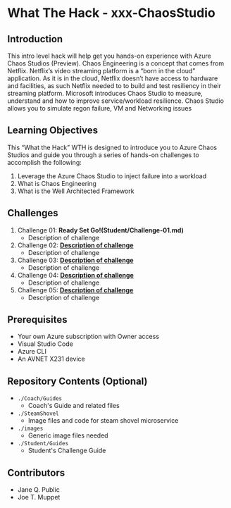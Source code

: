 # What The Hack - xxx-ChaosStudio

## Introduction
This intro level hack will help get you hands-on experience with Azure Chaos Studios (Preview). Chaos Engineering is a concept that comes from Netflix. Netflix’s video streaming platform is a “born in the cloud” application. As it is in the cloud, Netflix doesn’t have access to hardware and facilities, as such Netflix needed to to build and test resiliency in their streaming platform. Microsoft introduces Chaos Studio to measure, understand and how to improve service/workload resilience. Chaos Studio allows you to simulate regon failure, VM and Networking issues

## Learning Objectives
This “What the Hack” WTH is designed to introduce you to Azure Chaos Studios and guide you through a series of hands-on challenges to accomplish the following:
  
1. Leverage the Azure Chaos Studio to inject failure into a workload
2. What is Chaos Engineering
3. What is the Well Architected Framework

## Challenges
1. Challenge 01: **Ready Set Go!(Student/Challenge-01.md)**
	 - Description of challenge
1. Challenge 02: **[Description of challenge](Student/Challenge-02.md)**
	 - Description of challenge
1. Challenge 03: **[Description of challenge](Student/Challenge-03.md)**
	 - Description of challenge
1. Challenge 04: **[Description of challenge](Student/Challenge-04.md)**
	 - Description of challenge
1. Challenge 05: **[Description of challenge](Student/Challenge-05.md)**
	 - Description of challenge

## Prerequisites
- Your own Azure subscription with Owner access
- Visual Studio Code
- Azure CLI
- An AVNET X231 device

## Repository Contents (Optional)
- `./Coach/Guides`
  - Coach's Guide and related files
- `./SteamShovel`
  - Image files and code for steam shovel microservice
- `./images`
  - Generic image files needed
- `./Student/Guides`
  - Student's Challenge Guide

## Contributors
- Jane Q. Public
- Joe T. Muppet
